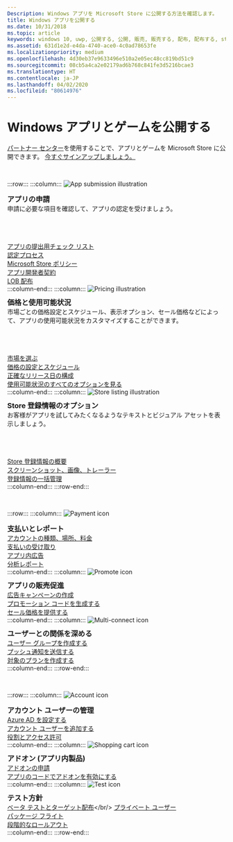 ```yaml
---
Description: Windows アプリを Microsoft Store に公開する方法を確認します。
title: Windows アプリを公開する
ms.date: 10/31/2018
ms.topic: article
keywords: windows 10, uwp, 公開する, 公開, 販売, 販売する, 配布, 配布する, store, ダッシュボード
ms.assetid: 631d1e2d-e4da-4740-ace0-4c0ad78653fe
ms.localizationpriority: medium
ms.openlocfilehash: 4d30eb37e9633496e510a2e05ec48cc819bd51c9
ms.sourcegitcommit: 08cb5a4ca2e02179ad6b768c841fe3d5216bcae3
ms.translationtype: HT
ms.contentlocale: ja-JP
ms.lasthandoff: 04/02/2020
ms.locfileid: "80614976"
---
```

# <a name="publish-windows-apps-and-games"></a>Windows アプリとゲームを公開する  

[パートナー センター](https://partner.microsoft.com/dashboard)を使用することで、アプリとゲームを Microsoft Store に公開できます。 [今すぐサインアップしましょう。](https://developer.microsoft.com/store/register)

<br/>

:::row:::
    :::column:::
        <img src="https://docs.microsoft.com/media/illustrations/teams-fast-track.svg" alt="App submission illustration" />
        <h3 style="margin-top: 10px; margin-bottom: 0px">アプリの申請</h3>
        <p style="margin-top: 0px; margin-bottom: 50px">申請に必要な項目を確認して、アプリの認定を受けましょう。</p>
        <br>
        <a href="app-submissions.md">アプリの提出用チェック リスト</a><br/>
        <a href="the-app-certification-process.md">認定プロセス</a><br/>
        <a href="store-policies.md">Microsoft Store ポリシー</a><br/>
        <a href="//docs.microsoft.com/legal/windows/agreements/app-developer-agreement">アプリ開発者契約</a><br/>
        <a href="distribute-lob-apps-to-enterprises.md">LOB 配布</a><br/>
    :::column-end:::
    :::column:::
        <img src="https://docs.microsoft.com/media/illustrations/bcs-partner-advanced-management- billing-7.svg" alt="Pricing illustration" />
        <h3 style="margin-top: 10px; margin-bottom: 0px">価格と使用可能状況</h3>
        <p style="margin-top: 0px; margin-bottom: 50px">市場ごとの価格設定とスケジュール、表示オプション、セール価格などによって、アプリの使用可能状況をカスタマイズすることができます。</p>
        <br>
        <a href="define-pricing-and-market-selection.md">市場を選ぶ</a><br/>
        <a href="set-and-schedule-app-pricing.md">価格の設定とスケジュール </a><br/>
        <a href="configure-precise-release-scheduling.md">正確なリリース日の構成</a><br/>
        <a href="set-app-pricing-and-availability.md">使用可能状況のすべてのオプションを見る</a><br/>
    :::column-end:::
    :::column:::
        <img src="https://docs.microsoft.com/media/illustrations/biztalk-get-started-scenarios.svg" alt="Store listing illustration" />
        <h3 style="margin-top: 10px; margin-bottom: 0px">Store 登録情報のオプション</h3>
        <p style="margin-top: 0px; margin-bottom: 50px">お客様がアプリを試してみたくなるようなテキストとビジュアル アセットを表示しましょう。</p>
        <br>
        <a href="create-app-store-listings.md">Store 登録情報の概要</a><br/>
        <a href="app-screenshots-and-images.md">スクリーンショット、画像、トレーラー</a><br/>
        <a href="import-and-export-store-listings.md">登録情報の一括管理 </a><br/>
    :::column-end:::
:::row-end:::

<br/>

:::row:::
    :::column:::
        <img src="https://docs.microsoft.com/media/illustrations/team-services-get-started-account-manager.svg" alt="Payment icon" />
        <h3 style="margin-top: 10px; margin-bottom: 0px">支払いとレポート</h3>
        <a href="account-types-locations-and-fees.md">アカウントの種類、場所、料金</a><br/>
        <a href="getting-paid-apps.md">支払いの受け取り</a><br/>
        <a href="in-app-ads.md">アプリ内広告</a><br/>
        <a href="analytics.md">分析レポート</a><br/>
    :::column-end:::
    :::column:::
        <img src="https://docs.microsoft.com/media/illustrations/ms365enterprise-partner-news-2.svg" alt="Promote icon" />
        <h3 style="margin-top: 10px; margin-bottom: 0px">アプリの販売促進</h3>
        <a href="create-an-ad-campaign-for-your-app.md">広告キャンペーンの作成</a><br/>
        <a href="generate-promotional-codes.md">プロモーション コードを生成する</a><br/>
        <a href="put-apps-and-add-ons-on-sale.md">セール価格を提供する</a><br/>
    :::column-end:::
    :::column:::
        <img src="https://docs.microsoft.com/media/illustrations/virtualization-hperv-server-community.svg" alt="Multi-connect icon" />
        <h3 style="margin-top: 10px; margin-bottom: 0px">ユーザーとの関係を深める</h3>
        <a href="create-customer-groups.md">ユーザー グループを作成する</a><br/>
        <a href="send-push-notifications-to-your-apps-customers.md">プッシュ通知を送信する</a><br/>
        <a href="use-targeted-offers-to-maximize-engagement-and-conversions.md">対象のプランを作成する</a><br/>
    :::column-end:::
:::row-end:::

<br/>

:::row:::
    :::column:::
        <img src="https://docs.microsoft.com/media/illustrations/bcs-user-management-add-customer-1.svg" alt="Account icon" />
        <h3 style="margin-top: 10px; margin-bottom: 0px">アカウント ユーザーの管理</h3>
        <a href="associate-azure-ad-with-dev-center.md">Azure AD を設定する</a><br/>
        <a href="add-users-groups-and-azure-ad-applications.md">アカウント ユーザーを追加する</a><br/>
        <a href="set-custom-permissions-for-account-users.md">役割とアクセス許可</a><br/>
    :::column-end:::
    :::column:::
        <img src="https://docs.microsoft.com/media/illustrations/sql-get-started-download.svg" alt="Shopping cart icon" />
        <h3 style="margin-top: 10px; margin-bottom: 0px">アドオン (アプリ内製品)</h3>
        <a href="add-on-submissions.md">アドオンの申請</a><br/>
        <a href="../monetize/in-app-purchases-and-trials.md">アプリのコードでアドオンを有効にする</a><br/>
    :::column-end:::
    :::column:::
        <img src="https://docs.microsoft.com/media/illustrations/team-services-dev-ops-test.svg" alt="Test icon" />
        <h3 style="margin-top: 10px; margin-bottom: 0px">テスト方針</h3>
        <a href="beta-testing-and-targeted-distribution.md">ベータ テストとターゲット配布</a></br/> <a href="choose-visibility-options.md#audience">プライベート ユーザー</a><br/>
        <a href="package-flights.md">パッケージ フライト</a><br/>
        <a href="gradual-package-rollout.md">段階的なロールアウト</a><br/>
    :::column-end:::
:::row-end:::
